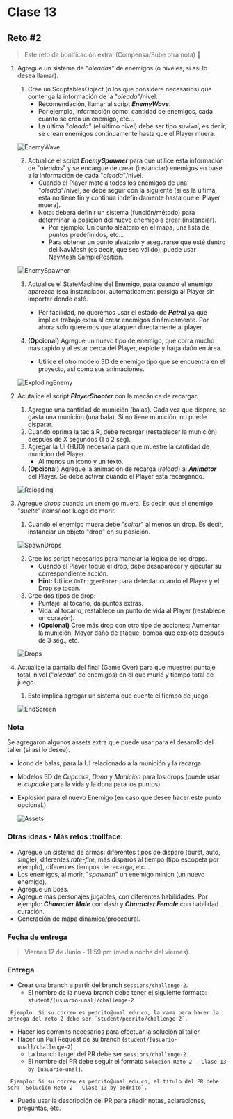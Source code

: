 # Clase 13

## Reto #2

> Este reto da bonificación extra! (Compensa/Sube otra nota) :gift:

1. Agregue un sistema de "*oleadas*" de enemigos (o niveles, si así lo desea llamar).
  
    1. Cree un ScriptablesObject (o los que considere necesarios) que contenga la información de la "*oleada*"/nivel.
        - Recomendación, llamar al script ***EnemyWave***.
        - Por ejemplo, información como: cantidad de enemigos, cada cuanto se crea un enemigo, etc...
        - La última "*oleada*" (el último nivel) debe ser tipo *suvival*, es decir, se crean enemigos continuamente hasta que el Player muera.
    
    ![EnemyWave](./EnemyWave.png "Enemy Wave")

    2. Actualice el script ***EnemySpawner*** para que utilice esta información de "*oleadas*" y se encargue de crear (instanciar) enemigos en base a la información de cada "*oleada*"/nivel.
        - Cuando el Player mate a todos los enemigos de una "*oleada*"/nivel, se debe seguir con la siguiente (si es la última, esta no tiene fin y continúa indefinidamente hasta que el Player muera).
        - Nota: deberá definir un sistema (función/método) para determinar la posición del nuevo enemigo a crear (instanciar).
            - Por ejemplo: Un punto aleatorio en el mapa, una lista de puntos predefinidos, etc...
            - Para obtener un punto aleatorio y asegurarse que esté dentro del NavMesh (es decir, que sea válido), puede usar [NavMesh.SamplePosition](https://docs.unity3d.com/ScriptReference/AI.NavMesh.SamplePosition.html).
    
    ![EnemySpawner](./EnemySpawner.png "Enemy Spawner")
    
    3. Actualice el StateMachine del Enemigo, para cuando el enemigo aparezca (sea instanciado), automáticament persiga al Player sin importar donde esté.
        - Por facilidad, no queremos usar el estado de ***Patrol*** ya que implica trabajo extra al crear enemigos dinámicamente. Por ahora solo queremos que ataquen directamente al player.
    
    4. **(Opcional)** Agregue un nuevo tipo de enemigo, que corra mucho más rapido y al estar cerca del Player, explote y haga daño en área.
        - Utilice el otro modelo 3D de enemigo tipo que se encuentra en el proyecto, así como sus animaciones.
    
    ![ExplodingEnemy](./ExplodingEnemy.gif "Exploding Enemy")


2. Acutalice el script ***PlayerShooter*** con la mecánica de recargar.
    1. Agregue una cantidad de munición (balas). Cada vez que dispare, se gasta una munición (una bala). Si no tiene munición, no puede disparar.
    2. Cuando oprima la tecla **R**, debe recargar (restablecer la munición) después de X segundos (1 o 2 seg).
    3. Agregar la UI (HUD) necesaria para que muestre la cantidad de munición del Player.
        - Al menos un ícono y un texto.
    4. **(Opcional)** Agregue la animación de recarga (*reload*) al ***Animator*** del Player. Se debe activar cuando el Player esta recargando.
    
    ![Reloading](./Reloading.gif "Reloading")

3. Agregue *drops* cuando un enemigo muera. Es decir, que el enemigo "*suelte*" ítems/loot luego de morir.
    1. Cuando el enemigo muera debe "*soltar*" al menos un drop. Es decir, instanciar un objeto "drop" en su posición.
    
    ![SpawnDrops](./SpawnDrops.gif "Spawn Drops")

    2. Cree los script necesarios para manejar la lógica de los drops. 
        - Cuando el Player toque el drop, debe desaparecer y ejecutar su correspondiente acción.
        - **Hint:** Utilice `OnTriggerEnter` para detectar cuando el Player y el Drop se tocan.
    3. Cree dos tipos de drop:
        - Puntaje: al tocarlo, da puntos extras.
        - Vida: al tocarlo, restablece un punto de vida al Player (restablece un corazón).
        - **(Opcional)** Cree más drop con otro tipo de acciones: Aumentar la munición, Mayor daño de ataque, bomba que explote después de 3 seg., etc.
    
    ![Drops](./Drops.png "Drops")

4. Actualice la pantalla del final (Game Over) para que muestre: puntaje total, nivel ("*oleada*" de enemigos) en el que murió y tiempo total de juego.
    1. Esto implica agregar un sistema que cuente el tiempo de juego.
    
    ![EndScreen](./EndScreen.png "End Screen")


### Nota

Se agregaron algunos assets extra que puede usar para el desarollo del taller (si así lo desea).
- Ícono de balas, para la UI relacionado a la munición y la recarga.
- Modelos 3D de *Cupcake*, *Dona* y *Munición* para los drops (puede usar el *cupcake* para la vida y la dona para los puntos).
- Explosión para el nuevo Enemigo (en caso que desee hacer este punto opcional.)

    ![Assets](./Assets.png "Assets")

### Otras ideas - Más retos :trollface:

- Agregue un sistema de armas: diferentes tipos de disparo (burst, auto, single), diferentes *rate-fire*, más disparos al tiempo (tipo escopeta por ejemplo), diferentes tiempos de recarga, etc...
- Los enemigos, al morir, "*spawnen*" un enemigo minion (un nuevo enemigo).
- Agregue un Boss.
- Agregue más personajes jugables, con diferentes habilidades. Por ejemplo: ***Character Male*** con dash y ***Character Female*** con habilidad curación.
- Generación de mapa dinámica/procedural.

### Fecha de entrega
> Viernes 17 de Junio - 11:59 pm (media noche del viernes).

### Entrega
- Crear una branch a partir del branch `sessions/challenge-2`.
  - El nombre de la nueva branch debe tener el siguiente formato: `student/[usuario-unal]/challenge-2`
```
 Ejemplo: Si su correo es pedrito@unal.edu.co, la rama para hacer la entrega del reto 2 debe ser `student/pedrito/challenge-2`.
```
- Hacer los commits necesarios para efectuar la solución al taller.
- Hacer un Pull Request de su branch (`student/[usuario-unal]/challenge-2`)
  - La branch target del PR debe ser `sessions/challenge-2`.
  - El nombre del PR debe seguir el formato `Solución Reto 2 - Clase 13  by [usuario-unal]`. 
```
 Ejemplo: Si su correo es pedrito@unal.edu.co, el título del PR debe ser: `Solución Reto 2 - Clase 13 by pedrito`.
```
  - Puede usar la descripción del PR para añadir notas, aclaraciones, preguntas, etc.